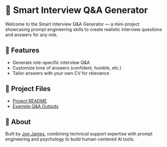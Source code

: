 # 🚀 Smart Interview Q&A Generator

Welcome to the Smart Interview Q&A Generator — a mini-project showcasing prompt engineering skills to create realistic interview questions and answers for any role.

## 🌟 Features

- Generate role-specific interview Q&A
- Customize tone of answers (confident, humble, etc.)
- Tailor answers with your own CV for relevance

## 📂 Project Files

- [Project README](../README.md)
- [Example Q&A Outputs](../outputs/example_qas.md)

## 📖 About

Built by [Jon James](https://linkedin.com/in/jonwjames), combining technical support expertise with prompt engineering and psychology to build human-centered AI tools.
